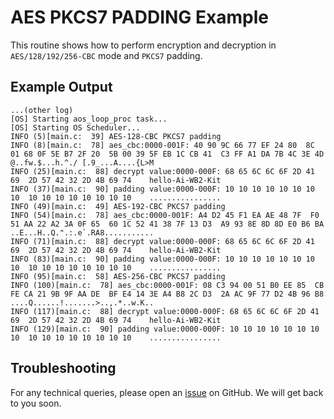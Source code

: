 # AES PKCS7 PADDING Example

This routine shows how to perform encryption and decryption in `AES/128/192/256-CBC` mode and `PKCS7` padding.

## Example Output

```shell
...(other log)
[OS] Starting aos_loop_proc task...
[OS] Starting OS Scheduler...
INFO (5)[main.c:  39] AES-128-CBC PKCS7 padding 
INFO (8)[main.c:  78] aes_cbc:0000-001F: 40 90 9C 66 77 EF 24 80  8C 01 68 0F 5E B7 2F 20  5B 00 39 5F EB 1C CB 41  C3 FF A1 DA 7B 4C 3E 4D    @..fw.$...h.^./ [.9_...A....{L>M 
INFO (25)[main.c:  88] decrypt value:0000-000F: 68 65 6C 6C 6F 2D 41 69  2D 57 42 32 2D 4B 69 74    hello-Ai-WB2-Kit 
INFO (37)[main.c:  90] padding value:0000-000F: 10 10 10 10 10 10 10 10  10 10 10 10 10 10 10 10    ................ 
INFO (49)[main.c:  49] AES-192-CBC PKCS7 padding 
INFO (54)[main.c:  78] aes_cbc:0000-001F: A4 D2 45 F1 EA AE 48 7F  F0 51 AA 22 A2 3A 0F 65  60 1C 52 41 38 7F 13 D3  A9 93 8E 8D 8D E0 B6 BA    ..E...H..Q.".:.e`.RA8........... 
INFO (71)[main.c:  88] decrypt value:0000-000F: 68 65 6C 6C 6F 2D 41 69  2D 57 42 32 2D 4B 69 74    hello-Ai-WB2-Kit 
INFO (83)[main.c:  90] padding value:0000-000F: 10 10 10 10 10 10 10 10  10 10 10 10 10 10 10 10    ................ 
INFO (95)[main.c:  58] AES-256-CBC PKCS7 padding 
INFO (100)[main.c:  78] aes_cbc:0000-001F: 08 C3 94 00 51 B0 EE 85  CB FE CA 21 9B 9F AA DE  BF E4 14 3E A4 B8 2C D3  2A AC 9F 77 D2 4B 96 B8    ....Q......!.......>..,.*..w.K.. 
INFO (117)[main.c:  88] decrypt value:0000-000F: 68 65 6C 6C 6F 2D 41 69  2D 57 42 32 2D 4B 69 74    hello-Ai-WB2-Kit 
INFO (129)[main.c:  90] padding value:0000-000F: 10 10 10 10 10 10 10 10  10 10 10 10 10 10 10 10    ................
```

## Troubleshooting

For any technical queries, please open an [issue](https://github.com/Ai-Thinker-Open/Ai-Thinker-WB2/issues) on GitHub. We will get back to you soon.
